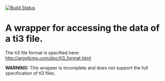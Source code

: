 [![Build Status](https://travis-ci.com/MichaelMauderer/ti3.svg?token=73A2LZFM6qNsQiF3WCPF&branch=develop)](https://travis-ci.com/MichaelMauderer/ti3)

# A wrapper for accessing the data of a ti3 file.

The ti3 file format is specified here: http://argyllcms.com/doc/ti3_format.html

**WARNING:** This wrapper is incomplete and does not support the full
specification of ti3 files.

